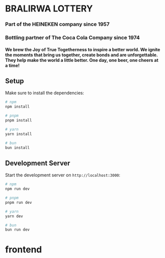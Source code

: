 # BRALIRWA LOTTERY

### Part of the HEINEKEN company since 1957
### Bottling partner of The Coca Cola Company since 1974


#### We brew the Joy of True Togetherness to inspire a better world. We ignite the moments that bring us together, create bonds and are unforgettable. They help make the world a little better. One day, one beer, one cheers at a time!
## Setup

Make sure to install the dependencies:

```bash
# npm
npm install

# pnpm
pnpm install

# yarn
yarn install

# bun
bun install
```

## Development Server

Start the development server on `http://localhost:3000`:

```bash
# npm
npm run dev

# pnpm
pnpm run dev

# yarn
yarn dev

# bun
bun run dev
```

# frontend
